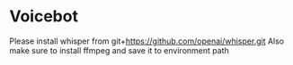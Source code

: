 # Voicebot
Please install whisper from git+https://github.com/openai/whisper.git 
Also make sure to install ffmpeg and save it to environment path